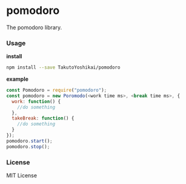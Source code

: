 # pomodoro
The pomodoro library.

### Usage
**install**
```bash
npm install --save TakutoYoshikai/pomodoro
```

**example**
```javascript
const Pomodoro = require("pomodoro");
const pomodoro = new Poromodo(<work time ms>, <break time ms>, {
  work: function() {
    //do something
  },
  takeBreak: function() {
    //do something
  }
});
pomodoro.start();
pomodoro.stop();
```

### License
MIT License

